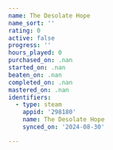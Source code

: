 ```yaml
---
name: The Desolate Hope
name_sort: ''
rating: 0
active: false
progress: ''
hours_played: 0
purchased_on: .nan
started_on: .nan
beaten_on: .nan
completed_on: .nan
mastered_on: .nan
identifiers:
  - type: steam
    appid: '298180'
    name: The Desolate Hope
    synced_on: '2024-08-30'

---
```

